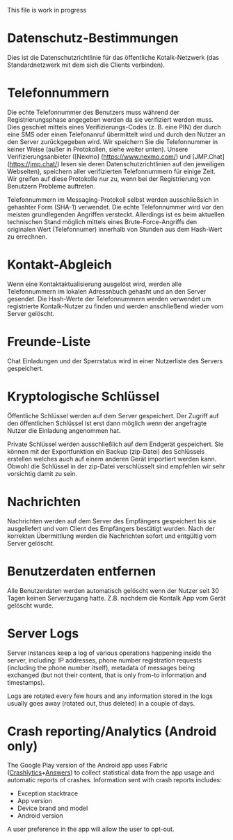 This file is work in progress

Datenschutz-Bestimmungen
========================

Dies ist die Datenschutzrichtlinie für das öffentliche Kotalk-Netzwerk 
(das Standardnetzwerk mit dem sich die Clients verbinden).

Telefonnummern
==============
Die echte Telefonnummer des Benutzers muss während der Registrierungsphase angegeben werden
da sie verifiziert werden muss. Dies geschiet mittels eines Verifizierungs-Codes 
(z. B. eine PIN) der durch eine SMS oder einen Telefonanruf übermittelt wird und durch den Nutzer an 
den Server zurückgegeben wird.
Wir speichern Sie die Telefonnummer in keiner Weise (außer in Protokollen, siehe weiter unten).
Unsere Verifizierungsanbieter ([Nexmo] (https://www.nexmo.com/) und
[JMP.Chat] (https://jmp.chat/) lesen sie deren Datenschutzrichtlinien auf den
jeweiligen Webseiten), speichern aller verifizierten Telefonnummern für einige
Zeit. 
Wir greifen auf diese Protokolle nur zu, wenn bei der Registrierung von Benutzern Probleme auftreten.

Telefonnummern im Messaging-Protokoll selbst werden ausschließsich in gehashter Form (SHA-1) verwendet.
Die echte Telefonnummer wird vor den meisten grundlegenden Angriffen versteckt.
Allerdings ist es beim aktuellen technischen Stand möglich mittels eines Brute-Force-Angriffs den 
originalen Wert (Telefonnumer) innerhalb von Stunden aus dem Hash-Wert zu errechnen.

Kontakt-Abgleich
================
Wenn eine Kontaktaktualisierung ausgelöst wird, werden alle Telefonnummern im lokalen Adressnbuch gehasht und
an den Server gesendet. Die Hash-Werte der Telefonnummern werden verwendet um registrierte Kontalk-Nutzer zu finden
und werden anschließend wieder vom Server gelöscht.

Freunde-Liste
=============
Chat Einladungen und der Sperrstatus wird in einer Nutzerliste des Servers gespeichert.

Kryptologische Schlüssel
========================
Öffentliche Schlüssel werden auf dem Server gespeichert. Der Zugriff auf den öffentlichen Schlüssel ist
erst dann möglich wenn der angefragte Nutzer die Einladung angenommen hat.

Private Schlüssel werden ausschließlich auf dem Endgerät gespeichert.
Sie können mit der Exportfunktion ein Backup (zip-Datei) des Schlüssels erstellen welches auch auf einem
anderen Gerät importiert werden kann.
Obwohl die Schlüssel in der zip-Datei verschlüsselt sind empfehlen wir sehr vorsichtig damit zu sein.

Nachrichten
===========
Nachrichten werden auf dem Server des Empfängers gespeichert bis sie ausgeliefert und vom Client des
Empfängers bestätigt wurden. Nach der korrekten Übermittlung werden die Nachrichten sofort und entgültig
vom Server gelöscht.

Benutzerdaten entfernen
=======================
Alle Benutzerdaten werden automatisch gelöscht wenn der Nutzer seit 30 Tagen keinen Serverzugang hatte.
Z.B. nachdem die Kontalk App vom Gerät gelöscht wurde.

Server Logs
===========
Server instances keep a log of various operations happening inside the server,
including: IP addresses, phone number registration requests (including the phone
number itself), metadata of messages being exchanged (but not their content,
that is only from-to information and timestamps).

Logs are rotated every few hours and any information stored in the logs usually
goes away (rotated out, thus deleted) in a couple of days.

Crash reporting/Analytics (Android only)
========================================
The Google Play version of the Android app uses Fabric
([Crashlytics](https://try.crashlytics.com/terms/)+[Answers](https://answers.io/privacy))
to collect statistical data from the app usage and automatic reports of crashes.
Information sent with crash reports includes:

* Exception stacktrace
* App version
* Device brand and model
* Android version

A user preference in the app will allow the user to opt-out.
